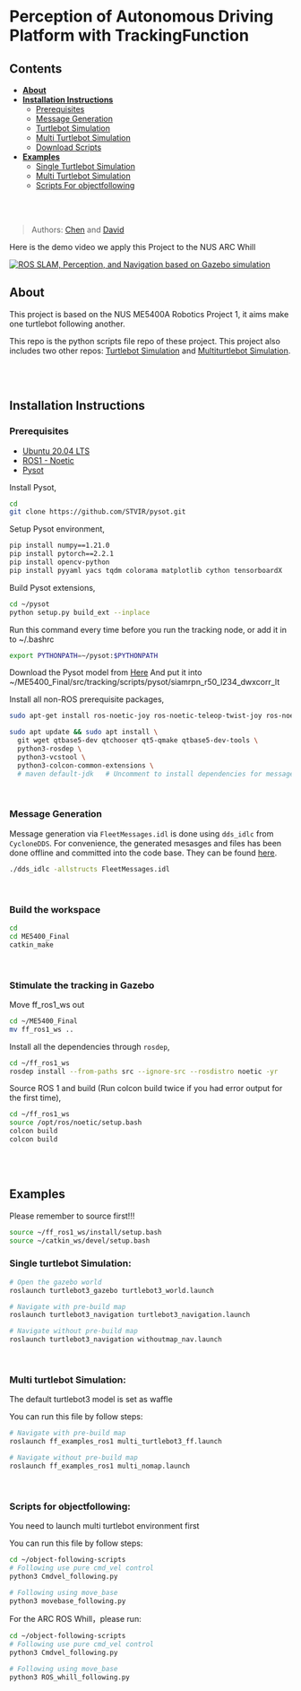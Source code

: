 # Perception of Autonomous Driving Platform with TrackingFunction
## Contents

- **[About](#About)**
- **[Installation Instructions](#installation-instructions)**
  - [Prerequisites](#prerequisites)
  - [Message Generation](#message-generation)
  - [Turtlebot Simulation](#turtlebot-simulation)
  - [Multi Turtlebot Simulation](#multi-turtlebot-simulation)
  - [Download Scripts](#download-scripts)
- **[Examples](#examples)**
  - [Single Turtlebot Simulation](#single-turtlebot-simulation)
  - [Multi Turtlebot Simulation](#multi-turtlebot-simulation)
  - [Scripts For objectfollowing](#scripts-for-objectfollowing)


</br>
</br>

> Authors: [Chen](https://github.com/Chronobreakk) and [David](https://github.com/huangyqs123)

Here is the demo video we apply this Project to the NUS ARC Whill
<!-- > Video Presentation -->
[![ROS SLAM, Perception, and Navigation based on Gazebo simulation](https://s2.loli.net/2024/04/20/I2sQSBXOrcJR5VP.jpg)](https://b23.tv/3KfQj2k)


## About
This project is based on the NUS ME5400A Robotics Project 1, it aims make one turtlebot following another.

This repo is the python scripts file repo of these project. This project also includes two other repos: [Turtlebot Simulation](https://github.com/Chronobreakk/5400turtlebot) and [Multiturtlebot Simulation](https://github.com/Chronobreakk/ff_ros1_ws).


</br>
</br>

## Installation Instructions

### Prerequisites

* [Ubuntu 20.04 LTS](https://releases.ubuntu.com/20.04/)
* [ROS1 - Noetic](https://wiki.ros.org/noetic)
* [Pysot](https://github.com/STVIR/pysot)

Install Pysot,
```bash
cd
git clone https://github.com/STVIR/pysot.git
```

Setup Pysot environment,
```bash
pip install numpy==1.21.0
pip install pytorch==2.2.1
pip install opencv-python
pip install pyyaml yacs tqdm colorama matplotlib cython tensorboardX
```

Build Pysot extensions,
```bash
cd ~/pysot
python setup.py build_ext --inplace
```

Run this command every time before you run the tracking node, or add it in to ~/.bashrc
```bash
export PYTHONPATH=~/pysot:$PYTHONPATH
```

Download the Pysot model from [Here](https://drive.google.com/drive/folders/1lOOTedwGLbGZ7MAbqJimIcET3ANJd29A)
And put it into ~/ME5400_Final/src/tracking/scripts/pysot/siamrpn_r50_l234_dwxcorr_lt


Install all non-ROS prerequisite packages,

```bash
sudo apt-get install ros-noetic-joy ros-noetic-teleop-twist-joy ros-noetic-teleop-twist-keyboard ros-noetic-laser-proc ros-noetic-rgbd-launch ros-noetic-depthimage-to-laserscan ros-noetic-rosserial-arduino ros-noetic-rosserial-python ros-noetic-rosserial-server ros-noetic-rosserial-client ros-noetic-rosserial-msgs ros-noetic-amcl ros-noetic-map-server ros-noetic-move-base ros-noetic-urdf ros-noetic-xacro  ros-noetic-compressed-image-transport ros-noetic-rqt-image-view ros-noetic-gmapping ros-noetic-navigation  ros-noetic-interactive-markers rviz

sudo apt update && sudo apt install \
  git wget qtbase5-dev qtchooser qt5-qmake qtbase5-dev-tools \
  python3-rosdep \
  python3-vcstool \
  python3-colcon-common-extensions \
  # maven default-jdk   # Uncomment to install dependencies for message generation
```

</br>

### Message Generation

Message generation via `FleetMessages.idl` is done using `dds_idlc` from `CycloneDDS`. For convenience, the generated mesasges and files has been done offline and committed into the code base. They can be found [here](./free_fleet/src/messages/FleetMessages.idl).

```bash
./dds_idlc -allstructs FleetMessages.idl
```

</br>

### Build the workspace
```bash
cd
cd ME5400_Final
catkin_make
```
</br>


### Stimulate the tracking in Gazebo

Move ff_ros1_ws out

```bash
cd ~/ME5400_Final
mv ff_ros1_ws ..
```

Install all the dependencies through `rosdep`,

```bash
cd ~/ff_ros1_ws
rosdep install --from-paths src --ignore-src --rosdistro noetic -yr
```

Source ROS 1 and build (Run colcon build twice if you had error output for the first time),

```bash
cd ~/ff_ros1_ws
source /opt/ros/noetic/setup.bash
colcon build
colcon build
```

</br>
</br>

## Examples

Please remember to source first!!!
```bash
source ~/ff_ros1_ws/install/setup.bash
source ~/catkin_ws/devel/setup.bash
```

### Single turtlebot Simulation:
```bash
# Open the gazebo world
roslaunch turtlebot3_gazebo turtlebot3_world.launch 

# Navigate with pre-build map
roslaunch turtlebot3_navigation turtlebot3_navigation.launch 

# Navigate without pre-build map
roslaunch turtlebot3_navigation withoutmap_nav.launch
```

</br>

### Multi turtlebot Simulation:
The default turtlebot3 model is set as waffle

You can run this file by follow steps:
```bash
# Navigate with pre-build map
roslaunch ff_examples_ros1 multi_turtlebot3_ff.launch

# Navigate without pre-build map
roslaunch ff_examples_ros1 multi_nomap.launch 
```

</br>


### Scripts for objectfollowing:
You need to launch multi turtlebot environment first

You can run this file by follow steps:
```bash
cd ~/object-following-scripts
# Following use pure cmd_vel control
python3 Cmdvel_following.py

# Following using move_base
python3 movebase_following.py
```
For the ARC ROS Whill，please run:
```bash
cd ~/object-following-scripts
# Following use pure cmd_vel control
python3 Cmdvel_following.py

# Following using move_base
python3 ROS_whill_following.py
```

